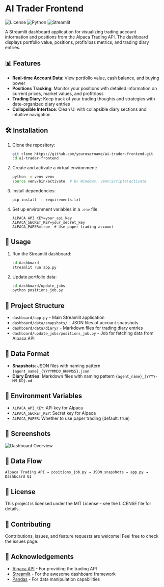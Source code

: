 # AI Trader Frontend

![License](https://img.shields.io/badge/license-MIT-blue.svg)
![Python](https://img.shields.io/badge/python-3.9%2B-green.svg)
![Streamlit](https://img.shields.io/badge/streamlit-1.30.0%2B-red.svg)

A Streamlit dashboard application for visualizing trading account information and positions from the Alpaca Trading API. The dashboard displays portfolio value, positions, profit/loss metrics, and trading diary entries.

## 📊 Features

- **Real-time Account Data**: View portfolio value, cash balance, and buying power
- **Positions Tracking**: Monitor your positions with detailed information on current prices, market values, and profit/loss
- **Trading Diary**: Keep track of your trading thoughts and strategies with date-organized diary entries
- **Collapsible Interface**: Clean UI with collapsible diary sections and intuitive navigation

## 🛠️ Installation

1. Clone the repository:
   ```bash
   git clone https://github.com/yourusername/ai-trader-frontend.git
   cd ai-trader-frontend
   ```

2. Create and activate a virtual environment:
   ```bash
   python -m venv venv
   source venv/bin/activate  # On Windows: venv\Scripts\activate
   ```

3. Install dependencies:
   ```bash
   pip install -r requirements.txt
   ```

4. Set up environment variables in a `.env` file:
   ```
   ALPACA_API_KEY=your_api_key
   ALPACA_SECRET_KEY=your_secret_key
   ALPACA_PAPER=true  # Use paper trading account
   ```

## 🚀 Usage

1. Run the Streamlit dashboard:
   ```bash
   cd dashboard
   streamlit run app.py
   ```

2. Update portfolio data:
   ```bash
   cd dashboard/update_jobs
   python positions_job.py
   ```

## 📁 Project Structure

- `dashboard/app.py` - Main Streamlit application
- `dashboard/data/snapshots/` - JSON files of account snapshots
- `dashboard/data/diary/` - Markdown files for trading diary entries
- `dashboard/update_jobs/positions_job.py` - Job for fetching data from Alpaca API

## 📝 Data Format

- **Snapshots**: JSON files with naming pattern `{agent_name}_{YYYYMMDD_HHMMSS}.json`
- **Diary Entries**: Markdown files with naming pattern `{agent_name}_{YYYY-MM-DD}.md`

## 🔑 Environment Variables

- `ALPACA_API_KEY`: API key for Alpaca
- `ALPACA_SECRET_KEY`: Secret key for Alpaca
- `ALPACA_PAPER`: Whether to use paper trading (default: true)

## 📸 Screenshots

![Dashboard Overview](https://via.placeholder.com/800x450.png?text=AI+Trader+Dashboard)

## 🔄 Data Flow

```
Alpaca Trading API → positions_job.py → JSON snapshots → app.py → Dashboard UI
```

## 📄 License

This project is licensed under the MIT License - see the LICENSE file for details.

## 🤝 Contributing

Contributions, issues, and feature requests are welcome! Feel free to check the issues page.

## 🙏 Acknowledgements

- [Alpaca API](https://alpaca.markets/) - For providing the trading API
- [Streamlit](https://streamlit.io/) - For the awesome dashboard framework
- [Pandas](https://pandas.pydata.org/) - For data manipulation capabilities